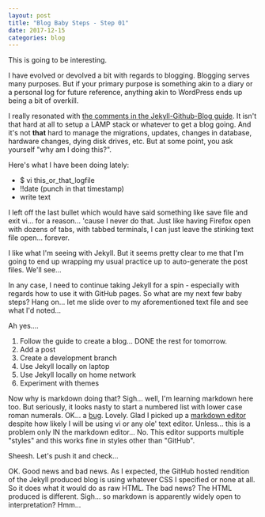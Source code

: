 ```yaml
---
layout: post
title: "Blog Baby Steps - Step 01"
date: 2017-12-15
categories: blog
---
```



This is going to be interesting.

I have evolved or devolved a bit with regards to blogging.  Blogging serves many purposes.  But if your primary purpose is something akin to a diary or a personal log for future reference,  anything akin to WordPress ends up being a bit of overkill.

I really resonated with [the comments in the Jekyll-Github-Blog guide](http://jmcglone.com/notes/2014/05/03/using-github-to-create-and-host-a-personal-website).  It isn't that hard at all to setup a LAMP stack or whatever to get a blog going.  And it's not **that** hard to manage the migrations, updates, changes in database, hardware changes, dying disk drives, etc.  But at some point, you ask yourself "why am I doing this?".

Here's what I have been doing lately:

* $ vi this_or_that_logfile
* !!date (punch in that timestamp)
* write text


I left off the last bullet which would have said something like save file and exit vi... for a reason... 'cause I never do that.  Just like having Firefox open with dozens of tabs, with tabbed terminals, I can just leave the stinking text file open... forever.

I like what I'm seeing with Jekyll.  But it seems pretty clear to me that I'm going to end up wrapping my usual practice up to auto-generate the post files.  We'll see...

In any case, I need to continue taking Jekyll for a spin - especially with regards how to use it with GitHub pages.  So what are my next few baby steps?  Hang on... let me slide over to my aforementioned text file and see what I'd noted...

Ah yes....

1. Follow the guide to create a blog... DONE the rest for tomorrow.
1. Add a post
1. Create a development branch
1. Use Jekyll locally on laptop
1. Use Jekyll locally on home network
1. Experiment with themes 

Now why is markdown doing that?  Sigh... well, I'm learning markdown here too.  But seriously, it looks nasty to start a numbered list with lower case roman numerals.  OK... a [bug](https://github.com/github/markup/issues/991).  Lovely.  Glad I picked up a [markdown editor](https://remarkableapp.github.io/) despite how likely I will be using vi or any ole' text editor.  Unless... this is a problem only IN the markdown editor...  No.  This editor supports multiple "styles" and this works fine in styles other than "GitHub".

Sheesh.  Let's push it and check...

OK.  Good news and bad news.  As I expected, the GitHub hosted rendition of the Jekyll produced blog is using whatever CSS I specified or none at all.  So it does what it would do as raw HTML.  The bad news?  The HTML produced is different.  Sigh... so markdown is apparently widely open to interpretation?  Hmm...





